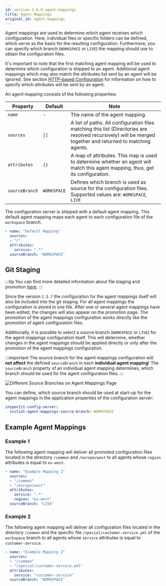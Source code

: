```yaml
---
id: version-2.6.0-agent-mappings
title: Agent Mappings
original_id: agent-mappings
---
```


Agent mappings are used to determine which agent receives which configuration. Here, individual files or specific 
folders can be defined, which serve as the basis for the resulting configuration. 
Furthermore, you can specify which branch (`WORKSPACE` or `LIVE`) the mapping should use to obtain the configuration files.

It's important to note that the first matching agent mapping will be used to determine which configuration is shipped to an agent.
Additional agent mappings which may also match the attributes list sent by an agent will be ignored.
See section [HTTP-based Configuration](configuration/external-configuration-sources.md#http-based-configuration) for
information on how to specify which attributes will be sent by an agent.

An agent mapping consists of the following properties:

| Property | Default | Note |
| --- | --- | --- |
| `name` | - | The name of the agent mapping. |
| `sources` | `[]` | A list of paths. All configuration files matching this list (Directories are resolved recursively) will be merged together and returned to matching agents. |
| `attributes` | `{}` | A map of attributes. This map is used to determine whether an agent will match this agent mapping, thus, get its configuration. |
| `sourceBranch` | `WORKSPACE` | Defines which branch is used as source for the configuration files. Supported values are: `WORKSPACE`, `LIVE` |


The configuration server is shipped with a default agent mapping.
This default agent mapping maps each agent to each configuration file of the `workspace` branch.

```YAML
- name: "Default Mapping"
  sources:
  - "/"
  attributes:
    service: ".*"
  sourceBranch: "WORKSPACE"
```

## Git Staging

:::tip
You can find more detailed information about file staging and promotion [here](config-server/files-staging.md).
:::

Since the version `2.5.7` the configuration for the agent mappings itself will also be included into the git staging. For all agent mappings 
the configuration is stored in one file. After one or several agent mappings have been edited, the changes will also
appear on the promotion page. The promotion of the agent mappings configuration works directly like the promotion of agent configuration files.

Additionally, it is possible to select a source branch (`WORKSPACE` or `LIVE`) for the agent mappings configuration itself. 
This will determine, whether changes in the agent mappings should be applied directly or only after the promotion of the 
agent mappings configuration.

:::important
The source branch for the agent mappings configuration will **not affect** the defined `sourceBranch` in each **individual agent mapping**!
The `sourceBranch` property of an individual agent mapping determines, which branch should be used for the agent configuration files.
:::

![Different Source Branches on Agent Mappings Page](assets/agent_mappings_source_branch.png)

You can define, which source branch should be used at start-up for the agent mappings
in the application properties of the configuration server:

```YAML
inspectit-config-server:
  initial-agent-mappings-source-branch: WORKSPACE
```

## Example Agent Mappings

### Example 1

The following agent mapping will deliver all promoted configuration files located in the directory `/common` and `/europe/west` to all agents whose `region` attributes is equal to `eu-west`.

```YAML
- name: "Example Mapping 1"
  sources:
  - "/common"
  - "/europe/west"
  attributes:
    service: ".*"
    region: "eu-west"
  sourceBranch: "LIVE"
```

### Example 2

The following agent mapping will deliver all configuration files located in the directory `/common` and the specific file `/special/customer-service.yml` of the `workspace` branch to all agents whose `service` attributes is equal to `customer-service`.

```YAML
- name: "Example Mapping 2"
  sources:
  - "/common"
  - "/special/customer-service.yml"
  attributes:
    service: "customer-service"
  sourceBranch: "WORKSPACE"
```
